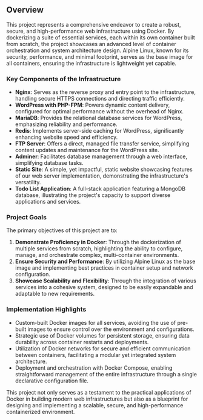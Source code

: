 ## **Overview**

This project represents a comprehensive endeavor to create a robust, secure, and high-performance web infrastructure using Docker. By dockerizing a suite of essential services, each within its own container built from scratch, the project showcases an advanced level of container orchestration and system architecture design. Alpine Linux, known for its security, performance, and minimal footprint, serves as the base image for all containers, ensuring the infrastructure is lightweight yet capable.

### **Key Components of the Infrastructure**

- **Nginx**: Serves as the reverse proxy and entry point to the infrastructure, handling secure HTTPS connections and directing traffic efficiently.
- **WordPress with PHP-FPM**: Powers dynamic content delivery, configured for optimal performance without the overhead of Nginx.
- **MariaDB**: Provides the relational database services for WordPress, emphasizing reliability and performance.
- **Redis**: Implements server-side caching for WordPress, significantly enhancing website speed and efficiency.
- **FTP Server**: Offers a direct, managed file transfer service, simplifying content updates and maintenance for the WordPress site.
- **Adminer**: Facilitates database management through a web interface, simplifying database tasks.
- **Static Site**: A simple, yet impactful, static website showcasing features of our web server implementation, demonstrating the infrastructure's versatility.
- **Todo List Application**: A full-stack application featuring a MongoDB database, illustrating the project's capacity to support diverse applications and services.

### **Project Goals**

The primary objectives of this project are to:

1. **Demonstrate Proficiency in Docker**: Through the dockerization of multiple services from scratch, highlighting the ability to configure, manage, and orchestrate complex, multi-container environments.
2. **Ensure Security and Performance**: By utilizing Alpine Linux as the base image and implementing best practices in container setup and network configuration.
3. **Showcase Scalability and Flexibility**: Through the integration of various services into a cohesive system, designed to be easily expandable and adaptable to new requirements.

### **Implementation Highlights**

- Custom-built Docker images for all services, avoiding the use of pre-built images to ensure control over the environment and configurations.
- Strategic use of Docker volumes for persistent storage, ensuring data durability across container restarts and deployments.
- Utilization of Docker networks for secure and efficient communication between containers, facilitating a modular yet integrated system architecture.
- Deployment and orchestration with Docker Compose, enabling straightforward management of the entire infrastructure through a single declarative configuration file.

This project not only serves as a testament to the practical applications of Docker in building modern web infrastructures but also as a blueprint for designing and implementing a scalable, secure, and high-performance containerized environment.